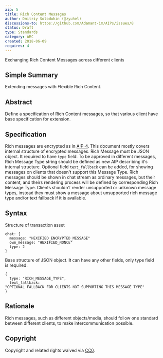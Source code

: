 ```yaml
---
aip: 5
title: Rich Content Messages
author: Dmitriy Soloduhin (@zyuhel)
discussions-to: https://github.com/Adamant-im/AIPs/issues/8
status: Draft
type: Standards
category: ARC
created: 2018-06-09
requires: 4
---
```


Exchanging Rich Content Messages across different clients

## Simple Summary
Extending messages with Flexible Rich Content.

## Abstract
Define a specification of Rich Content messages, so that various client have base specification for extension. 


## Specification
Rich messages are encrypted as in [AIP-4](https://github.com/Adamant-im/AIPs/blob/master/AIPS/aip-4.md). This document mostly covers internal structure of encrypted messages. Rich Message must be JSON object.
It required to have `type` field. To be approved in different messages, Rich Message Type string should be defined as new AIP describing it's internal structure. Optional field `text_fallback` can be added, for showing messages on clients that doesn't support this Message Type. Rich messages should be shown in chat stream as ordinary messages, but their content, and theirs rendering process will be defined by corresponding Rich Message Type.
Clients shouldn't render unsupported or unknown message types, instead they must show a message about unsupported rich message type and/or text fallback if it is available.

## Syntax

Structure of transaction asset
````
chat: {
  message: "HEXIFIED_ENCRYPTED_MESSAGE"
  own_message: "HEXIFIED_NONCE"
  type: 2
}
````

Base structure of JSON object. It can have any other fields, only type field is required.
````
{
  type: "RICH_MESSAGE_TYPE",
  text_fallback: "OPTIONAL_FALLBACK_FOR_CLIENTS_NOT_SUPPORTING_THIS_MESSAGE_TYPE"
}
````

## Rationale
Rich messages, such as different objects/media, should follow one standard between different clients, to make intercommunication possible. 


## Copyright
Copyright and related rights waived via [CC0](https://creativecommons.org/publicdomain/zero/1.0/).
